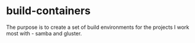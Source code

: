 # build-containers

The purpose is to create a set of build environments for the projects I work most with - samba and gluster.
